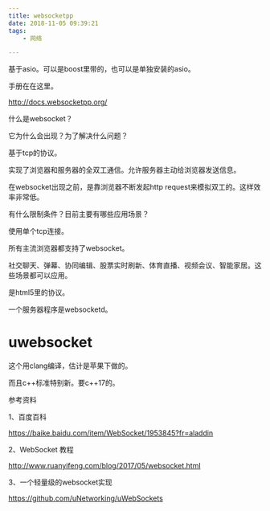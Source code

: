 ```yaml
---
title: websocketpp
date: 2018-11-05 09:39:21
tags:
	- 网络

---
```




基于asio。可以是boost里带的，也可以是单独安装的asio。

手册在在这里。

http://docs.websocketpp.org/



什么是websocket？

它为什么会出现？为了解决什么问题？

基于tcp的协议。

实现了浏览器和服务器的全双工通信。允许服务器主动给浏览器发送信息。

在websocket出现之前，是靠浏览器不断发起http request来模拟双工的。这样效率非常低。

有什么限制条件？目前主要有哪些应用场景？

使用单个tcp连接。

所有主流浏览器都支持了websocket。

社交聊天、弹幕、协同编辑、股票实时刷新、体育直播、视频会议、智能家居。这些场景都可以应用。

是html5里的协议。



一个服务器程序是websocketd。



# uwebsocket

这个用clang编译，估计是苹果下做的。

而且c++标准特别新。要c++17的。



参考资料

1、百度百科

https://baike.baidu.com/item/WebSocket/1953845?fr=aladdin

2、WebSocket 教程

http://www.ruanyifeng.com/blog/2017/05/websocket.html

3、一个轻量级的websocket实现

https://github.com/uNetworking/uWebSockets